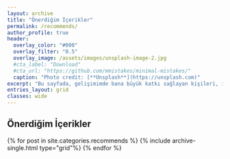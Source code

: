 ```yaml
---
layout: archive
title: "Önerdiğim İçerikler"
permalink: /recommends/
author_profile: true
header:
  overlay_color: "#000"
  overlay_filter: "0.5"
  overlay_image: /assets/images/unsplash-image-2.jpg
  #cta_label: "Download"
  #cta_url: "https://github.com/mmistakes/minimal-mistakes/"
  caption: "Photo credit: [**Unsplash**](https://unsplash.com)"
excerpt: "Bu sayfada, gelişimimde bana büyük katkı sağlayan kişileri, içerikleri ve izlediğim teknik videolardan beğendiklerimi sizinle paylaşacağım. Kendim için aldığım bu notların size de faydalı olması dileği ile..."
entries_layout: grid
classes: wide
---
```


<h2>Önerdiğim İçerikler</h2>
{% for post in site.categories.recommends %}
  {% include archive-single.html type="grid"%}
{% endfor %}

<!-- type="grid" ekleyince post'lara thumnail ekleniyor. Bak: https://github.com/mmistakes/minimal-mistakes/issues/892 -->
